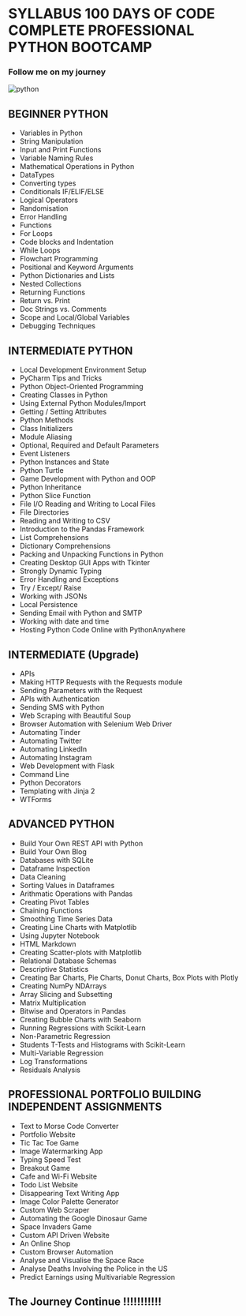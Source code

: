 # SYLLABUS 100 DAYS OF CODE COMPLETE PROFESSIONAL PYTHON BOOTCAMP

### Follow me on my journey

![python](https://github.com/Rachamv/100-Days-In-Python/blob/master/src/img/100-days.jpg)


## BEGINNER PYTHON 


* Variables in Python 
* String Manipulation
* Input and Print Functions
* Variable Naming Rules
* Mathematical Operations in Python
* DataTypes
* Converting types
* Conditionals IF/ELIF/ELSE
* Logical Operators
* Randomisation
* Error Handling
* Functions
* For Loops
* Code blocks and Indentation
* While Loops
* Flowchart Programming
* Positional and Keyword Arguments
* Python Dictionaries and Lists
* Nested Collections
* Returning Functions
* Return vs. Print
* Doc Strings vs. Comments
* Scope and Local/Global Variables
* Debugging Techniques

## INTERMEDIATE PYTHON

* Local Development Environment Setup
* PyCharm Tips and Tricks
* Python Object-Oriented Programming
* Creating Classes in Python
* Using External Python Modules/Import
* Getting / Setting Attributes
* Python Methods
* Class Initializers
* Module Aliasing
* Optional, Required and Default Parameters
* Event Listeners
* Python Instances and State
* Python Turtle
* Game Development with Python and OOP
* Python Inheritance
* Python Slice Function
* File I/O Reading and Writing to Local Files
* File Directories
* Reading and Writing to CSV
* Introduction to the Pandas Framework
* List Comprehensions
* Dictionary Comprehensions
* Packing and Unpacking Functions in Python
* Creating Desktop GUI Apps with Tkinter
* Strongly Dynamic Typing
* Error Handling and Exceptions
* Try / Except/ Raise
* Working with JSONs
* Local Persistence
* Sending Email with Python and SMTP
* Working with date and time
* Hosting Python Code Online with PythonAnywhere

## INTERMEDIATE (Upgrade)

* APIs
* Making HTTP Requests with the Requests module
* Sending Parameters with the Request
* APIs with Authentication
* Sending SMS with Python
* Web Scraping with Beautiful Soup
* Browser Automation with Selenium Web Driver
* Automating Tinder
* Automating Twitter
* Automating LinkedIn
* Automating Instagram
* Web Development with Flask
* Command Line
* Python Decorators
* Templating with Jinja 2
* WTForms

## ADVANCED PYTHON

* Build Your Own REST API with Python
* Build Your Own Blog
* Databases with SQLite
* Dataframe Inspection
* Data Cleaning
* Sorting Values in Dataframes
* Arithmatic Operations with Pandas
* Creating Pivot Tables
* Chaining Functions
* Smoothing Time Series Data
* Creating Line Charts with Matplotlib
* Using Jupyter Notebook
* HTML Markdown
* Creating Scatter-plots with Matplotlib
* Relational Database Schemas
* Descriptive Statistics
* Creating Bar Charts, Pie Charts, Donut Charts, Box Plots with Plotly
* Creating NumPy NDArrays
* Array Slicing and Subsetting
* Matrix Multiplication
* Bitwise and Operators in Pandas
* Creating Bubble Charts with Seaborn
* Running Regressions with Scikit-Learn
* Non-Parametric Regression
* Students T-Tests and Histograms with Scikit-Learn
* Multi-Variable Regression
* Log Transformations
* Residuals Analysis

## PROFESSIONAL PORTFOLIO BUILDING INDEPENDENT ASSIGNMENTS

* Text to Morse Code Converter
* Portfolio Website
* Tic Tac Toe Game
* Image Watermarking App
* Typing Speed Test
* Breakout Game
* Cafe and Wi-Fi Website
* Todo List Website
* Disappearing Text Writing App
* Image Color Palette Generator
* Custom Web Scraper
* Automating the Google Dinosaur Game
* Space Invaders Game
* Custom API Driven Website
* An Online Shop
* Custom Browser Automation
* Analyse and Visualise the Space Race
* Analyse Deaths Involving the Police in the US
* Predict Earnings using Multivariable Regression

## The Journey Continue !!!!!!!!!!!
